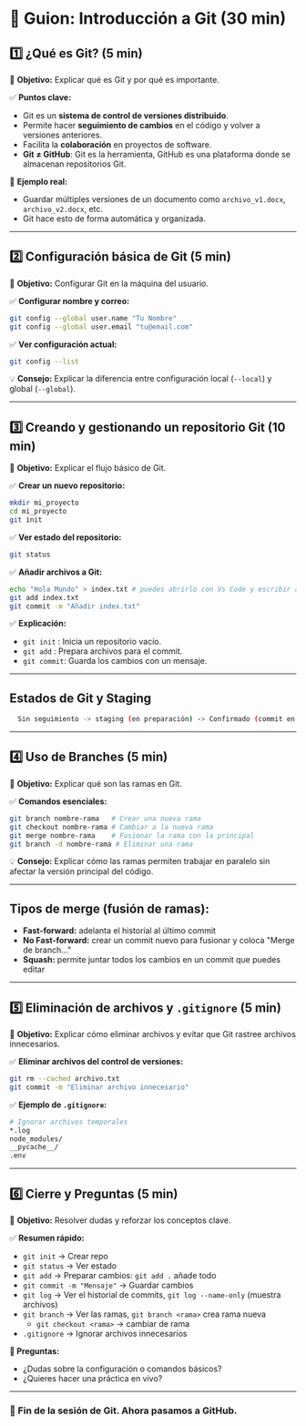 <!-- Grabación del día 29.01 entre las 11:15 - 11:45 -->
# **📌 Guion: Introducción a Git (30 min)**  

## **1️⃣ ¿Qué es Git? (5 min)**
📌 **Objetivo:** Explicar qué es Git y por qué es importante.  

✅ **Puntos clave:**  
- Git es un **sistema de control de versiones distribuido**.  
- Permite hacer **seguimiento de cambios** en el código y volver a versiones anteriores.  
- Facilita la **colaboración** en proyectos de software.  
- **Git ≠ GitHub**: Git es la herramienta, GitHub es una plataforma donde se almacenan repositorios Git.  

📌 **Ejemplo real:**  
- Guardar múltiples versiones de un documento como `archivo_v1.docx`, `archivo_v2.docx`, etc.  
- Git hace esto de forma automática y organizada.  

---

## **2️⃣ Configuración básica de Git (5 min)**
📌 **Objetivo:** Configurar Git en la máquina del usuario.  

✅ **Configurar nombre y correo:**  
```bash
git config --global user.name "Tu Nombre"
git config --global user.email "tu@email.com"
```
✅ **Ver configuración actual:**  
```bash
git config --list
```
💡 **Consejo:** Explicar la diferencia entre configuración local (`--local`) y global (`--global`).  

---

## **3️⃣ Creando y gestionando un repositorio Git (10 min)**
📌 **Objetivo:** Explicar el flujo básico de Git.  

✅ **Crear un nuevo repositorio:**  
```bash
mkdir mi_proyecto
cd mi_proyecto
git init
```
✅ **Ver estado del repositorio:**  
```bash
git status
```
✅ **Añadir archivos a Git:**  
```bash
echo "Hola Mundo" > index.txt # puedes abrirlo con Vs Code y escribir algo
git add index.txt
git commit -m "Añadir index.txt"
```
✅ **Explicación:**  
- `git init`  : Inicia un repositorio vacío.  
- `git add`   : Prepara archivos para el commit.  
- `git commit`: Guarda los cambios con un mensaje.  

---
## Estados de Git y Staging

```bash
  Sin seguimiento -> staging (en preparación) -> Confirmado (commit en historial)
```
---

## **4️⃣ Uso de Branches (5 min)**
📌 **Objetivo:** Explicar qué son las ramas en Git.  

✅ **Comandos esenciales:**  
```bash
git branch nombre-rama   # Crear una nueva rama
git checkout nombre-rama # Cambiar a la nueva rama
git merge nombre-rama    # Fusionar la rama con la principal
git branch -d nombre-rama # Eliminar una rama
```
💡 **Consejo:** Explicar cómo las ramas permiten trabajar en paralelo sin afectar la versión principal del código.  

---

## Tipos de merge (fusión de ramas):

- **Fast-forward:** adelanta el historial al último commit
- **No Fast-forward:** crear un commit nuevo para fusionar y coloca "Merge de branch..."
- **Squash:** permite juntar todos los cambios en un commit que puedes editar

---

## **5️⃣ Eliminación de archivos y `.gitignore` (5 min)**
📌 **Objetivo:** Explicar cómo eliminar archivos y evitar que Git rastree archivos innecesarios.  

✅ **Eliminar archivos del control de versiones:**  
```bash
git rm --cached archivo.txt
git commit -m "Eliminar archivo innecesario"
```
✅ **Ejemplo de `.gitignore`:**  
```bash
# Ignorar archivos temporales
*.log
node_modules/
__pycache__/
.env
```

---

## **6️⃣ Cierre y Preguntas (5 min)**
📌 **Objetivo:** Resolver dudas y reforzar los conceptos clave.  

✅ **Resumen rápido:**  
- `git init`    → Crear repo  
- `git status`  → Ver estado  
- `git add`     → Preparar cambios: `git add .` añade todo
- `git commit -m "Mensaje"` → Guardar cambios  
- `git log`     → Ver el historial de commits, `git log --name-only` (muestra archivos)
- `git branch`  → Ver las ramas, `git branch <rama>` crea rama nueva 
  - `git checkout <rama>` → cambiar de rama
- `.gitignore`  → Ignorar archivos innecesarios  

**💬 Preguntas:**  
- ¿Dudas sobre la configuración o comandos básicos?  
- ¿Quieres hacer una práctica en vivo?  

---

### **🚀 Fin de la sesión de Git. Ahora pasamos a GitHub.**  
